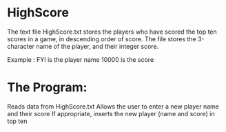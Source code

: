 # HighScore

The text file HighScore.txt stores the players who have scored the top ten scores in a game, in descending order of score. The file stores the 3-character name of the player, and their integer score. 

Example : FYI is the player name
          10000 is the score

# The Program:

Reads data from HighScore.txt
Allows the user to enter a new player name and their score
If appropriate, inserts the new player (name and score) in top ten
